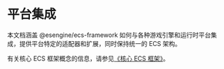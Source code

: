 # 平台集成

本文档涵盖 @esengine/ecs-framework 如何与各种游戏引擎和运行时平台集成，提供平台特定的适配器和扩展，同时保持统一的 ECS 架构。

有关核心 ECS 框架概念的信息，请参见[《核心 ECS 框架》](02-core-ecs-framework.md)。